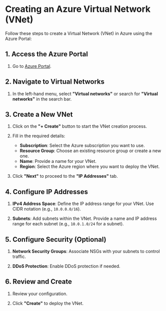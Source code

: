 # Creating an Azure Virtual Network (VNet)

Follow these steps to create a Virtual Network (VNet) in Azure using the Azure Portal:

## 1. Access the Azure Portal

1. Go to [Azure Portal](https://portal.azure.com).

## 2. Navigate to Virtual Networks

1. In the left-hand menu, select **"Virtual networks"** or search for **"Virtual networks"** in the search bar.

## 3. Create a New VNet

1. Click on the **"+ Create"** button to start the VNet creation process.

2. Fill in the required details:
   - **Subscription**: Select the Azure subscription you want to use.
   - **Resource Group**: Choose an existing resource group or create a new one.
   - **Name**: Provide a name for your VNet.
   - **Region**: Select the Azure region where you want to deploy the VNet.

3. Click **"Next"** to proceed to the **"IP Addresses"** tab.

## 4. Configure IP Addresses

1. **IPv4 Address Space**: Define the IP address range for your VNet. Use CIDR notation (e.g., `10.0.0.0/16`).

2. **Subnets**: Add subnets within the VNet. Provide a name and IP address range for each subnet (e.g., `10.0.1.0/24` for a subnet).

## 5. Configure Security (Optional)

1. **Network Security Groups**: Associate NSGs with your subnets to control traffic.

2. **DDoS Protection**: Enable DDoS protection if needed.

## 6. Review and Create

1. Review your configuration.

2. Click **"Create"** to deploy the VNet.
